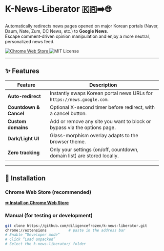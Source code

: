 # K-News-Liberator 🇰🇷➡️🌐

Automatically redirects news pages opened on major Korean portals (Naver, Daum, Nate, Zum, DC News, etc.) to **Google News**.  
Escape comment-driven opinion manipulation and enjoy a more neutral, personalized news feed.

  <a href="https://chromewebstore.google.com/detail/k-news-liberator/hbflcddlolofbmohcjkelfboagmefghh">
    <img src="https://img.shields.io/chrome-web-store/v/hbflcddlolofbmohcjkelfboagmefghh?logo=googlechrome" alt="Chrome Web Store">
  </a>
  <img src="https://img.shields.io/badge/License-MIT-informational" alt="MIT License">
</p>

---

## ✨ Features

| Feature | Description |
|---------|-------------|
| **Auto-redirect** | Instantly swaps Korean portal news URLs for `https://news.google.com`. |
| **Countdown & Cancel** | Optional X-second timer before redirect, with a cancel button. |
| **Custom domains** | Add or remove any site you want to block or bypass via the options page. |
| **Dark/Light UI** | Glass-morphism overlay adapts to the browser theme. |
| **Zero tracking** | Only your settings (on/off, countdown, domain list) are stored locally. |

---

## 🚀 Installation

### Chrome Web Store (recommended)

[**➡ Install on Chrome Web Store**](https://chromewebstore.google.com/detail/nngn-navernewstogooglenew/nmedoidkbdkaaphkbdhmnjmekbcfbomn)

### Manual (for testing or development)

```bash
git clone https://github.com/diligencefrozen/k-news-liberator.git
chrome://extensions          # paste in the address bar
# Enable “Developer mode”
# Click “Load unpacked”
# Select the k-news-liberator/ folder
